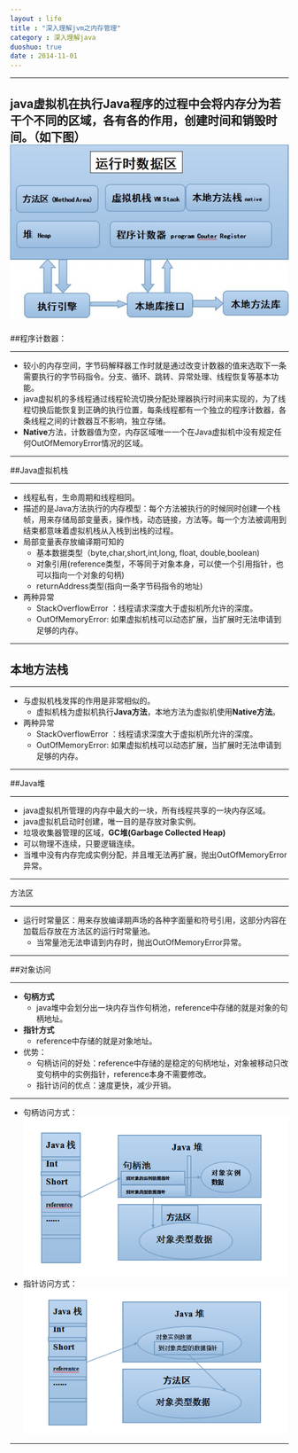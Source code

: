 ```yaml
---
layout : life
title : "深入理解jvm之内存管理"
category : 深入理解java
duoshuo: true
date : 2014-11-01
---
```

------------
java虚拟机在执行Java程序的过程中会将内存分为若干个不同的区域，各有各的作用，创建时间和销毁时间。（如下图）
![onepiece](/life/picture/date.jpg)
-------------

##程序计数器：

-------------
* 较小的内存空间，字节码解释器工作时就是通过改变计数器的值来选取下一条需要执行的字节码指令。分支、循环、跳转、异常处理、线程恢复等基本功能。
* java虚拟机的多线程通过线程轮流切换分配处理器执行时间来实现的，为了线程切换后能恢复到正确的执行位置，每条线程都有一个独立的程序计数器，各条线程之间的计数器互不影响，独立存储。
* **Native**方法，计数器值为空，内存区域唯一一个在Java虚拟机中没有规定任何OutOfMemoryError情况的区域。
-------------

##Java虚拟机栈

--------------
* 线程私有，生命周期和线程相同。
* 描述的是Java方法执行的内存模型：每个方法被执行的时候同时创建一个栈帧，用来存储局部变量表，操作栈，动态链接，方法等。每一个方法被调用到结束都意味着虚拟机栈从入栈到出栈的过程。
* 局部变量表存放编译期可知的
	* 基本数据类型（byte,char,short,int,long, float, double,boolean)
	* 对象引用(reference类型，不等同于对象本身，可以使一个引用指针，也可以指向一个对象的句柄)
	* returnAddress类型(指向一条字节码指令的地址)
* 两种异常
  * StackOverflowError ：线程请求深度大于虚拟机所允许的深度。
  * OutOfMemoryError: 如果虚拟机栈可以动态扩展，当扩展时无法申请到足够的内存。
-----------

## 本地方法栈

------------

* 与虚拟机栈发挥的作用是非常相似的。
	* 虚拟机栈为虚拟机执行**Java方法**，本地方法为虚拟机使用**Native方法**。
* 两种异常
  * StackOverflowError ：线程请求深度大于虚拟机所允许的深度。
  * OutOfMemoryError: 如果虚拟机栈可以动态扩展，当扩展时无法申请到足够的内存。
 
 -------------
 
 ##Java堆
 
 -------------
 * java虚拟机所管理的内存中最大的一块，所有线程共享的一块内存区域。
 * java虚拟机启动时创建，唯一目的是存放对象实例。
 * 垃圾收集器管理的区域，**GC堆(Garbage Collected Heap)**
 * 可以物理不连续，只要逻辑连续。
 * 当堆中没有内存完成实例分配，并且堆无法再扩展，抛出OutOfMemoryError异常。
 
 --------------
 
 方法区
 
 ------------

  * 运行时常量区：用来存放编译期声场的各种字面量和符号引用，这部分内容在加载后存放在方法区的运行时常量池。
	* 当常量池无法申请到内存时，抛出OutOfMemoryError异常。

-------------

##对象访问

------------

* **句柄方式**
	* java堆中会划分出一块内存当作句柄池，reference中存储的就是对象的句柄地址。
* **指针方式**
	* reference中存储的就是对象地址。
* 优势：
	* 句柄访问的好处：reference中存储的是稳定的句柄地址，对象被移动只改变句柄中的实例指针，reference本身不需要修改。
	* 指针访问的优点：速度更快，减少开销。
	
------------
* 句柄访问方式：
![jubing](/life/picture/jubing.png)
* 指针访问方式：
![zhizheng](/life/picture/zhizheng.png)

----------